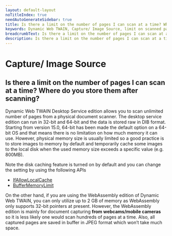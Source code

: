 ```yaml
---
layout: default-layout
noTitleIndex: true
needAutoGenerateSidebar: true
title: Is there a limit on the number of pages I can scan at a time? Where do you store them after scanning?
keywords: Dynamic Web TWAIN, Capture/ Image Source, limit on scanned pages
breadcrumbText: Is there a limit on the number of pages I can scan at a time? Where do you store them after scanning?
description: Is there a limit on the number of pages I can scan at a time? Where do you store them after scanning?
---
```


# Capture/ Image Source

## Is there a limit on the number of pages I can scan at a time? Where do you store them after scanning?

Dynamic Web TWAIN Desktop Service edition allows you to scan unlimited number of pages from a physical document scanner.
The desktop service edition can run in 32-bit and 64-bit and the data is stored raw in DIB format. Starting from version 15.0, 64-bit has been made the default option on a 64-bit OS and that means there is no limitation on how much memory it can use. However, physical memory size is usually limited so a good practice is to store images to memory by default and temporarily cache some images to the local disk when the used memory size exceeds a specific value (e.g. 800MB).

Note the disk caching feature is turned on by default and you can change the setting by using the following APIs

- <a href="https://www.dynamsoft.com/web-twain/docs/info/api/WebTwain_Buffer.html?ver=latest#ifallowlocalcache" target="_blank">IfAllowLocalCache</a>
- <a href="https://www.dynamsoft.com/web-twain/docs/info/api/WebTwain_Buffer.html?ver=latest#buffermemorylimit" target="_blank">BufferMemoryLimit</a>

On the other hand, if you are using the WebAssembly edition of Dynamic Web TWAIN, you can only utilize up to 2 GB of memory as WebAssembly only supports 32-bit pointers at present. However, the WebAssembly edition is mainly for document capturing <strong>from webcams/mobile cameras</strong> so it is less likely one would scan hundreds of pages at a time. Also, all captured pages are saved in buffer in JPEG format which won’t take much space.
